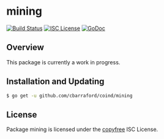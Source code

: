 mining
======

[![Build Status](http://img.shields.io/travis/btcsuite/btcd.svg)](https://travis-ci.org/btcsuite/btcd)
[![ISC License](http://img.shields.io/badge/license-ISC-blue.svg)](http://copyfree.org)
[![GoDoc](https://img.shields.io/badge/godoc-reference-blue.svg)](http://godoc.org/github.com/cbarraford/coind/mining)

## Overview

This package is currently a work in progress.

## Installation and Updating

```bash
$ go get -u github.com/cbarraford/coind/mining
```

## License

Package mining is licensed under the [copyfree](http://copyfree.org) ISC
License.
